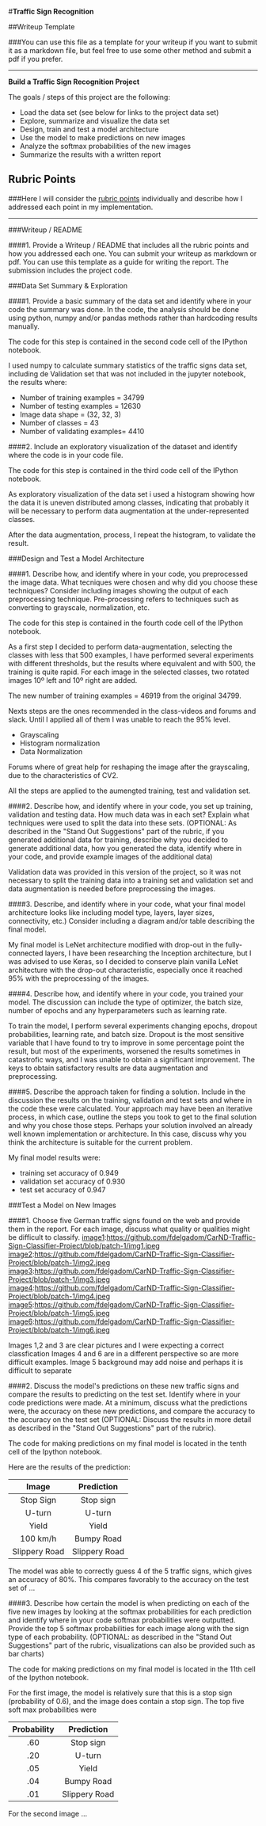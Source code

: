 #**Traffic Sign Recognition** 

##Writeup Template

###You can use this file as a template for your writeup if you want to submit it as a markdown file, but feel free to use some other method and submit a pdf if you prefer.

---

**Build a Traffic Sign Recognition Project**

The goals / steps of this project are the following:
* Load the data set (see below for links to the project data set)
* Explore, summarize and visualize the data set
* Design, train and test a model architecture
* Use the model to make predictions on new images
* Analyze the softmax probabilities of the new images
* Summarize the results with a written report


[//]: # (Image References)

[image1]: ./examples/visualization.jpg "Visualization"
[image2]: ./examples/grayscale.jpg "Grayscaling"
[image3]: ./examples/random_noise.jpg "Random Noise"
[image4]: ./examples/placeholder.png "Traffic Sign 1"
[image5]: ./examples/placeholder.png "Traffic Sign 2"
[image6]: ./examples/placeholder.png "Traffic Sign 3"
[image7]: ./examples/placeholder.png "Traffic Sign 4"
[image8]: ./examples/placeholder.png "Traffic Sign 5"

## Rubric Points
###Here I will consider the [rubric points](https://review.udacity.com/#!/rubrics/481/view) individually and describe how I addressed each point in my implementation.  

---
###Writeup / README

####1. Provide a Writeup / README that includes all the rubric points and how you addressed each one. You can submit your writeup as markdown or pdf. You can use this template as a guide for writing the report. The submission includes the project code.


###Data Set Summary & Exploration

####1. Provide a basic summary of the data set and identify where in your code the summary was done. In the code, the analysis should be done using python, numpy and/or pandas methods rather than hardcoding results manually.

The code for this step is contained in the second code cell of the IPython notebook.  

I used numpy to calculate summary statistics of the traffic
signs data set, including de Validation set that was not included in the jupyter notebook, the results where:

* Number of training examples = 34799
* Number of testing examples = 12630
* Image data shape = (32, 32, 3)
* Number of classes = 43
* Number of validating examples= 4410

####2. Include an exploratory visualization of the dataset and identify where the code is in your code file.

The code for this step is contained in the third code cell of the IPython notebook.  

As exploratory visualization of the data set i used a histogram showing how the data it is uneven distributed among classes, indicating that probably it will be necessary to perform data augmentation at the under-represented classes.

After the data augmentation, process, I repeat the histogram, to validate the result.

###Design and Test a Model Architecture

####1. Describe how, and identify where in your code, you preprocessed the image data. What tecniques were chosen and why did you choose these techniques? Consider including images showing the output of each preprocessing technique. Pre-processing refers to techniques such as converting to grayscale, normalization, etc.

The code for this step is contained in the fourth code cell of the IPython notebook.

As a first step I decided to perform data-augmentation, selecting the classes with less that 500 examples, I have performed  several experiments with different thresholds, but the results where equivalent and with 500, the training is quite rapid. For each image in the selected classes, two rotated images 10º left and 10º right are added.

The new number of training examples = 46919 from the original 34799.

Nexts steps are the ones recommended in the class-videos and forums and slack. Until I applied all of them I was unable to reach the 95% level.

* Grayscaling
* Histogram normalization
* Data Normalization

Forums where of great help for reshaping the image after the grayscaling, due to the characteristics of CV2.

All the steps are applied to the aumengted training, test and validation set.

####2. Describe how, and identify where in your code, you set up training, validation and testing data. How much data was in each set? Explain what techniques were used to split the data into these sets. (OPTIONAL: As described in the "Stand Out Suggestions" part of the rubric, if you generated additional data for training, describe why you decided to generate additional data, how you generated the data, identify where in your code, and provide example images of the additional data)

Validation data was provided in this version of the project, so it was not necessary to split the training data into a training set and validation set and data augmentation is needed before preprocessing the images. 


####3. Describe, and identify where in your code, what your final model architecture looks like including model type, layers, layer sizes, connectivity, etc.) Consider including a diagram and/or table describing the final model.



My final model is LeNet architecture modified with drop-out in the fully-connected layers, I have been researching the Inception architecture, but I was advised to use Keras, so I decided to conserve plain vanilla LeNet architecture with the drop-out characteristic, especially once it reached 95% with the preprocessing of the images.



####4. Describe how, and identify where in your code, you trained your model. The discussion can include the type of optimizer, the batch size, number of epochs and any hyperparameters such as learning rate.

To train the model, I perform several experiments changing epochs, dropout probabilities, learning rate, and batch size. Dropout is the most sensitive variable that I have found to try to improve in some percentage point the result, but most of the experiments, worsened the results sometimes in catastrofic ways, and I was unable to obtain a significant improvement. The keys to obtain satisfactory results are data augmentation and preprocessing.




####5. Describe the approach taken for finding a solution. Include in the discussion the results on the training, validation and test sets and where in the code these were calculated. Your approach may have been an iterative process, in which case, outline the steps you took to get to the final solution and why you chose those steps. Perhaps your solution involved an already well known implementation or architecture. In this case, discuss why you think the architecture is suitable for the current problem.



My final model results were:
* training set accuracy of 0.949
* validation set accuracy of 0.930
* test set accuracy of 0.947


 

###Test a Model on New Images

####1. Choose five German traffic signs found on the web and provide them in the report. For each image, discuss what quality or qualities might be difficult to classify.
[image1]:https://github.com/fdelgadom/CarND-Traffic-Sign-Classifier-Project/blob/patch-1/img1.jpeg
[image2]:https://github.com/fdelgadom/CarND-Traffic-Sign-Classifier-Project/blob/patch-1/img2.jpeg
[image3]:https://github.com/fdelgadom/CarND-Traffic-Sign-Classifier-Project/blob/patch-1/img3.jpeg
[image4]:https://github.com/fdelgadom/CarND-Traffic-Sign-Classifier-Project/blob/patch-1/img4.jpeg
[image5]:https://github.com/fdelgadom/CarND-Traffic-Sign-Classifier-Project/blob/patch-1/img5.jpeg
[image6]:https://github.com/fdelgadom/CarND-Traffic-Sign-Classifier-Project/blob/patch-1/img6.jpeg

Images 1,2 and 3 are clear pictures and I were expecting a correct classfication
Images 4 and 6 are in a different perspective so are more difficult examples.
Image 5 background may add noise and perhaps it is difficult to separate

####2. Discuss the model's predictions on these new traffic signs and compare the results to predicting on the test set. Identify where in your code predictions were made. At a minimum, discuss what the predictions were, the accuracy on these new predictions, and compare the accuracy to the accuracy on the test set (OPTIONAL: Discuss the results in more detail as described in the "Stand Out Suggestions" part of the rubric).

The code for making predictions on my final model is located in the tenth cell of the Ipython notebook.

Here are the results of the prediction:

| Image			        |     Prediction	        					| 
|:---------------------:|:---------------------------------------------:| 
| Stop Sign      		| Stop sign   									| 
| U-turn     			| U-turn 										|
| Yield					| Yield											|
| 100 km/h	      		| Bumpy Road					 				|
| Slippery Road			| Slippery Road      							|


The model was able to correctly guess 4 of the 5 traffic signs, which gives an accuracy of 80%. This compares favorably to the accuracy on the test set of ...

####3. Describe how certain the model is when predicting on each of the five new images by looking at the softmax probabilities for each prediction and identify where in your code softmax probabilities were outputted. Provide the top 5 softmax probabilities for each image along with the sign type of each probability. (OPTIONAL: as described in the "Stand Out Suggestions" part of the rubric, visualizations can also be provided such as bar charts)

The code for making predictions on my final model is located in the 11th cell of the Ipython notebook.

For the first image, the model is relatively sure that this is a stop sign (probability of 0.6), and the image does contain a stop sign. The top five soft max probabilities were

| Probability         	|     Prediction	        					| 
|:---------------------:|:---------------------------------------------:| 
| .60         			| Stop sign   									| 
| .20     				| U-turn 										|
| .05					| Yield											|
| .04	      			| Bumpy Road					 				|
| .01				    | Slippery Road      							|


For the second image ... 
